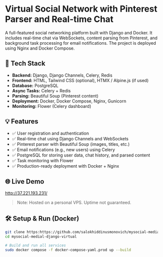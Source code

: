 # Virtual Social Network with Pinterest Parser and Real-time Chat

A full-featured social networking platform built with Django and Docker. It includes real-time chat via WebSockets, content parsing from Pinterest, and background task processing for email notifications. The project is deployed using Nginx and Docker Compose.

## 🔧 Tech Stack

- **Backend:** Django, Django Channels, Celery, Redis
- **Frontend:** HTML, Tailwind CSS (optional), HTMX / Alpine.js (if used)
- **Database:** PostgreSQL
- **Async Tasks:** Celery + Redis
- **Parsing:** Beautiful Soup (Pinterest content)
- **Deployment:** Docker, Docker Compose, Nginx, Gunicorn
- **Monitoring:** Flower (Celery dashboard)

## 💡 Features

- ✅ User registration and authentication
- ✅ Real-time chat using Django Channels and WebSockets
- ✅ Pinterest parser with Beautiful Soup (images, titles, etc.)
- ✅ Email notifications (e.g., new users) using Celery
- ✅ PostgreSQL for storing user data, chat history, and parsed content
- ✅ Task monitoring with Flower
- ✅ Production-ready deployment with Docker + Nginx

## 🌐 Live Demo

http://37.221.193.231/

> Note: Hosted on a personal VPS. Uptime not guaranteed.

## 🛠 Setup & Run (Docker)

```bash
git clone https:https://github.com/salokhiddinusmonovich/mysocial-medial-django-virtual.git
cd mysocial-medial-django-virtual

# Build and run all services
sudo docker compose -f docker-compose-yaml.prod up --build 
